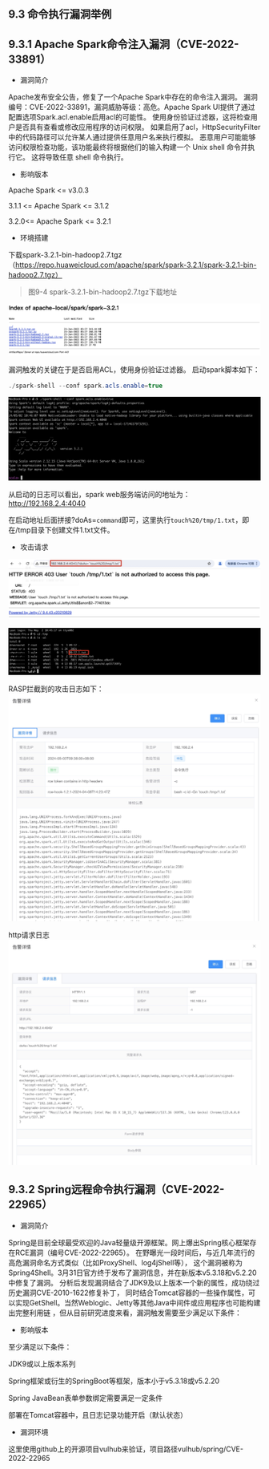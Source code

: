## 9.3 命令执行漏洞举例


## 9.3.1 Apache Spark命令注入漏洞（CVE-2022-33891）
+ 漏洞简介

Apache发布安全公告，修复了一个Apache Spark中存在的命令注入漏洞。 漏洞编号：CVE-2022-33891，漏洞威胁等级：高危。Apache Spark UI提供了通过配置选项Spark.acl.enable启用acl的可能性。 使用身份验证过滤器，这将检查用户是否具有查看或修改应用程序的访问权限。 如果启用了acl，HttpSecurityFilter中的代码路径可以允许某人通过提供任意用户名来执行模拟。 恶意用户可能能够访问权限检查功能，该功能最终将根据他们的输入构建一个 Unix shell 命令并执行它。 这将导致任意 shell 命令执行。

+ 影响版本

Apache Spark <= v3.0.3

3.1.1 <= Apache Spark <= 3.1.2

3.2.0<= Apache Spark <= 3.2.1

+ 环境搭建

下载spark-3.2.1-bin-hadoop2.7.tgz（https://repo.huaweicloud.com/apache/spark/spark-3.2.1/spark-3.2.1-bin-hadoop2.7.tgz）

> 图9-4 spark-3.2.1-bin-hadoop2.7.tgz下载地址

![图9-4 spark-3.2.1-bin-hadoop2.7.tgz下载地址](../../.vuepress/public/images/book/rce/9-4.jpg)

漏洞触发的关键在于是否启用ACL，使用身份验证过滤器。 启动spark脚本如下：
```java
./spark-shell --conf spark.acls.enable=true
```
![图9-5 启动spark](../../.vuepress/public/images/book/rce/9-5.jpg)

从启动的日志可以看出，spark web服务端访问的地址为：http://192.168.2.4:4040

在启动地址后面拼接?doAs=`command`即可，这里执行`touch%20/tmp/1.txt`，即在/tmp目录下创建文件1.txt文件。

+ 攻击请求

![图9-6  对spark发起攻击](../../.vuepress/public/images/book/rce/9-6.jpg)


![图9-7 对spark发起攻击的结果](../../.vuepress/public/images/book/rce/9-7.jpg)

RASP拦截到的攻击日志如下：
![图9-8 RASP检测到的结果](../../.vuepress/public/images/book/rce/9-8.jpg)

http请求日志
![图9-8 RASP检测到的结果](../../.vuepress/public/images/book/rce/9-9.jpg)


## 9.3.2 Spring远程命令执行漏洞（CVE-2022-22965）

+ 漏洞简介

Spring是目前全球最受欢迎的Java轻量级开源框架。网上爆出Spring核心框架存在RCE漏洞（编号CVE-2022-22965）。
在野曝光一段时间后，与近几年流行的高危漏洞命名方式类似（比如ProxyShell、log4jShell等），
这个漏洞被称为Spring4Shell。3月31日官方终于发布了漏洞信息，并在新版本v5.3.18和v5.2.20中修复了漏洞。
分析后发现漏洞结合了JDK9及以上版本一个新的属性，成功绕过历史漏洞CVE-2010-1622修复补丁，
同时结合Tomcat容器的一些操作属性，可以实现GetShell。当然Weblogic、Jetty等其他Java中间件或应用程序也可能构建出完整利用链
，但从目前研究进度来看，漏洞触发需要至少满足以下条件：

+ 影响版本

至少满足以下条件：

JDK9或以上版本系列

Spring框架或衍生的SpringBoot等框架，版本小于v5.3.18或v5.2.20

Spring JavaBean表单参数绑定需要满足一定条件

部署在Tomcat容器中，且日志记录功能开启（默认状态）

+ 漏洞环境

这里使用github上的开源项目vulhub来验证，项目路径vulhub/spring/CVE-2022-22965
